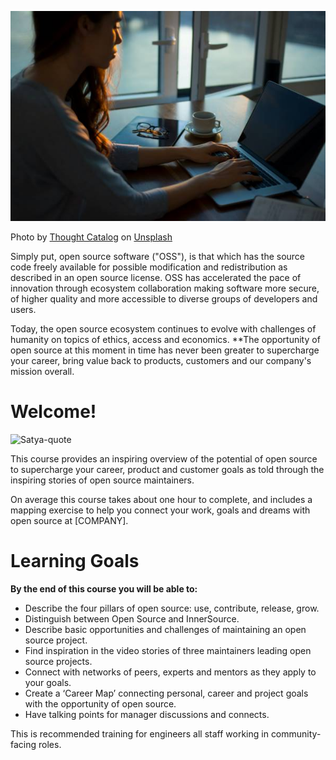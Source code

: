 ![welcome image](../images/image-1.jpg)

Photo by <a href="https://unsplash.com/@thoughtcatalog?utm_source=unsplash&utm_medium=referral&utm_content=creditCopyText">Thought Catalog</a> on <a href="https://unsplash.com/s/photos/smiling-woman-business?utm_source=unsplash&utm_medium=referral&utm_content=creditCopyText">Unsplash</a>

Simply put, open source software ("OSS"), is that which has the source code freely available for possible modification and redistribution as described in an open source license.  OSS has accelerated the pace of innovation through ecosystem collaboration making software more secure, of higher quality and more accessible to diverse groups of developers and users.

Today, the open source ecosystem continues to evolve with challenges of humanity on topics of ethics, access and economics. **The opportunity of open source at this moment in time has never been greater to supercharge your career, bring value back to products, customers and our company's mission overall.

# Welcome!
![Satya-quote](..images/image-2.jpg) 

This course provides an inspiring overview of the potential of open source to supercharge your career, product and customer goals as told through the inspiring stories of open source maintainers.

On average this course takes about one hour to complete, and includes a mapping exercise to help you connect your work, goals and dreams with open source at [COMPANY].

# Learning Goals

**By the end of this course you will be able to:**

* Describe the four pillars of open source: use, contribute, release, grow.
* Distinguish between Open Source and InnerSource.
* Describe basic opportunities and challenges of maintaining an open source project.
* Find inspiration in the video stories of three maintainers leading open source projects.
* Connect with networks of peers, experts and mentors as they apply to your goals.
* Create a ‘Career Map’ connecting personal, career and project goals with the opportunity of open source.
* Have talking points for manager discussions and connects.



This is recommended training for engineers all staff working in community-facing roles.
